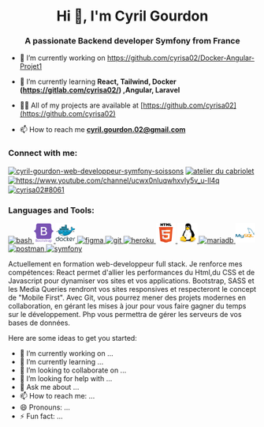 <h1 align="center">Hi 👋, I'm Cyril Gourdon</h1>
<h3 align="center">A passionate Backend developer Symfony from France</h3>

- 🔭 I’m currently working on https://github.com/cyrisa02/Docker-Angular-Projet1

- 🌱 I’m currently learning **React, Tailwind, Docker (https://gitlab.com/cyrisa02/) ,Angular, Laravel**

- 👨‍💻 All of my projects are available at [https://github.com/cyrisa02](https://github.com/cyrisa02)

- 📫 How to reach me **cyril.gourdon.02@gmail.com**

<h3 align="left">Connect with me:</h3>
<p align="left">
<a href="https://linkedin.com/in/cyril-gourdon-web-developpeur-symfony-soissons" target="blank"><img align="center" src="https://raw.githubusercontent.com/rahuldkjain/github-profile-readme-generator/master/src/images/icons/Social/linked-in-alt.svg" alt="cyril-gourdon-web-developpeur-symfony-soissons" height="30" width="40" /></a>
<a href="https://fb.com/atelier du cabriolet" target="blank"><img align="center" src="https://raw.githubusercontent.com/rahuldkjain/github-profile-readme-generator/master/src/images/icons/Social/facebook.svg" alt="atelier du cabriolet" height="30" width="40" /></a>
<a href="https://www.youtube.com/c/https://www.youtube.com/channel/ucwx0nluqwhxvly5v_u-ll4q" target="blank"><img align="center" src="https://raw.githubusercontent.com/rahuldkjain/github-profile-readme-generator/master/src/images/icons/Social/youtube.svg" alt="https://www.youtube.com/channel/ucwx0nluqwhxvly5v_u-ll4q" height="30" width="40" /></a>
<a href="https://discord.gg/cyrisa02#8061" target="blank"><img align="center" src="https://raw.githubusercontent.com/rahuldkjain/github-profile-readme-generator/master/src/images/icons/Social/discord.svg" alt="cyrisa02#8061" height="30" width="40" /></a>
</p>

<h3 align="left">Languages and Tools:</h3>
<p align="left"> <a href="https://www.gnu.org/software/bash/" target="_blank" rel="noreferrer"> <img src="https://www.vectorlogo.zone/logos/gnu_bash/gnu_bash-icon.svg" alt="bash" width="40" height="40"/> </a> <a href="https://getbootstrap.com" target="_blank" rel="noreferrer"> <img src="https://raw.githubusercontent.com/devicons/devicon/master/icons/bootstrap/bootstrap-plain-wordmark.svg" alt="bootstrap" width="40" height="40"/> <a href="https://www.docker.com/" target="_blank" rel="noreferrer"> <img src="https://raw.githubusercontent.com/devicons/devicon/master/icons/docker/docker-original-wordmark.svg" alt="docker" width="40" height="40"/> </a> </a> <a href="https://www.figma.com/" target="_blank" rel="noreferrer"> <img src="https://www.vectorlogo.zone/logos/figma/figma-icon.svg" alt="figma" width="40" height="40"/> </a> <a href="https://git-scm.com/" target="_blank" rel="noreferrer"> <img src="https://www.vectorlogo.zone/logos/git-scm/git-scm-icon.svg" alt="git" width="40" height="40"/> </a> <a href="https://heroku.com" target="_blank" rel="noreferrer"> <img src="https://www.vectorlogo.zone/logos/heroku/heroku-icon.svg" alt="heroku" width="40" height="40"/> </a> <a href="https://www.w3.org/html/" target="_blank" rel="noreferrer"> <img src="https://raw.githubusercontent.com/devicons/devicon/master/icons/html5/html5-original-wordmark.svg" alt="html5" width="40" height="40"/> </a> <a href="https://www.linux.org/" target="_blank" rel="noreferrer"> <img src="https://raw.githubusercontent.com/devicons/devicon/master/icons/linux/linux-original.svg" alt="linux" width="40" height="40"/> </a> <a href="https://mariadb.org/" target="_blank" rel="noreferrer"> <img src="https://www.vectorlogo.zone/logos/mariadb/mariadb-icon.svg" alt="mariadb" width="40" height="40"/> </a> <a href="https://www.mysql.com/" target="_blank" rel="noreferrer"> <img src="https://raw.githubusercontent.com/devicons/devicon/master/icons/mysql/mysql-original-wordmark.svg" alt="mysql" width="40" height="40"/> </a> <a href="https://postman.com" target="_blank" rel="noreferrer"> <img src="https://www.vectorlogo.zone/logos/getpostman/getpostman-icon.svg" alt="postman" width="40" height="40"/> </a> <a href="https://symfony.com" target="_blank" rel="noreferrer"> <img src="https://symfony.com/logos/symfony_black_03.svg" alt="symfony" width="40" height="40"/> </a> </p>


Actuellement en formation web-developpeur full stack. Je renforce mes compétences:
React permet d'allier les performances du Html,du CSS et de Javascript pour dynamiser vos sites et vos applications.
Bootstrap, SASS et les Media Queries rendront vos sites responsives et respecteront le concept de "Mobile First".
Avec Git, vous pourrez mener des projets modernes en collaboration, en gérant les mises à jour pour vous faire gagner du temps sur le développement.
Php vous permettra de gérer les serveurs de vos bases de données.

Here are some ideas to get you started:

- 🔭 I’m currently working on ...
- 🌱 I’m currently learning ...
- 👯 I’m looking to collaborate on ...
- 🤔 I’m looking for help with ...
- 💬 Ask me about ...
- 📫 How to reach me: ...
- 😄 Pronouns: ...
- ⚡ Fun fact: ...

